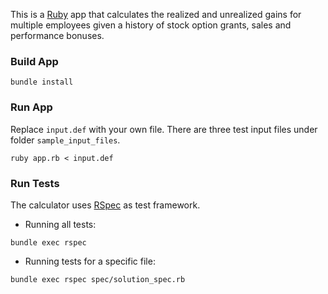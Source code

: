 This is a [Ruby](https://www.ruby-lang.org/en/) app that calculates the realized and unrealized gains for multiple employees given a history of stock option grants, sales and performance bonuses.

### Build App
```
bundle install
```

### Run App
Replace `input.def` with your own file. 
There are three test input files under folder `sample_input_files`. 
```
ruby app.rb < input.def
```


### Run Tests
The calculator uses [RSpec](https://github.com/rspec/rspec) as test framework. 

- Running all tests:
```
bundle exec rspec
```
- Running tests for a specific file: 
```
bundle exec rspec spec/solution_spec.rb
```
